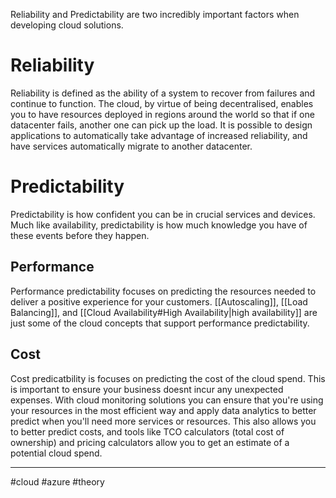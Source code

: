 Reliability and Predictability are two incredibly important factors when developing cloud solutions.
# Reliability
Reliability is defined as the ability of a system to recover from failures and continue to function. The cloud, by virtue of being decentralised, enables you to have resources deployed in regions around the world so that if one datacenter fails, another one can pick up the load. It is possible to design applications to automatically take advantage of increased reliability, and have services automatically migrate to another datacenter.

# Predictability
Predictability is how confident you can be in crucial services and devices. Much like availability, predictability is how much knowledge you have of these events before they happen. 
## Performance
Performance predictability focuses on predicting the resources needed to deliver a positive experience for your customers. [[Autoscaling]], [[Load Balancing]], and [[Cloud Availability#High Availability|high availability]] are just some of the cloud concepts that support performance predictability.
## Cost 
Cost predicatbility is focuses on predicting the cost of the cloud spend. This is important to ensure your business doesnt incur any unexpected expenses. With cloud monitoring solutions you can ensure that you're using your resources in the most efficient way and apply data analytics to better predict when you'll need more services or resources. This also allows you to better predict costs, and tools like TCO calculators (total cost of ownership) and pricing calculators allow you to get an estimate of a potential cloud spend.

--- 
#cloud #azure #theory 
